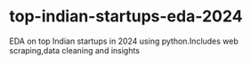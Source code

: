 # top-indian-startups-eda-2024
EDA on top Indian startups in 2024 using python.Includes web scraping,data cleaning and insights
